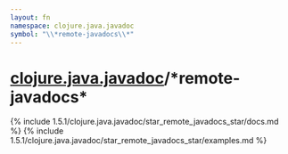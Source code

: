 ```yaml
---
layout: fn
namespace: clojure.java.javadoc
symbol: "\\*remote-javadocs\\*"
---
```


# [clojure.java.javadoc](../)/\*remote-javadocs\*

{% include 1.5.1/clojure.java.javadoc/star_remote_javadocs_star/docs.md %}
{% include 1.5.1/clojure.java.javadoc/star_remote_javadocs_star/examples.md %}

